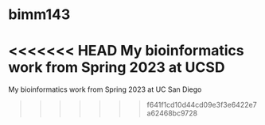 # bimm143
<<<<<<< HEAD
My bioinformatics work from Spring 2023 at UCSD
=======
My bioinformatics work from Spring 2023 at UC San Diego
>>>>>>> f641f1cd10d44cd09e3f3e6422e7a62468bc9728
